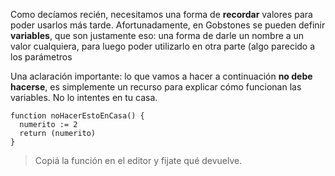 Como decíamos recién, necesitamos una forma de **recordar** valores para poder usarlos más tarde. Afortunadamente, en Gobstones se pueden definir **variables**, que son justamente eso: una forma de darle un nombre a un valor cualquiera, para luego poder utilizarlo en otra parte (algo parecido a los parámetros

Una aclaración importante: lo que vamos a hacer a continuación **no debe hacerse**, es simplemente un recurso para explicar cómo funcionan las variables. No lo intentes en tu casa. 

```puppet
function noHacerEstoEnCasa() {
  numerito := 2
  return (numerito)
}
```

> Copiá la función en el editor y fijate qué devuelve.